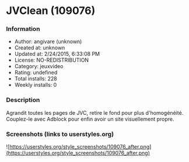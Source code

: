 # JVClean (109076)

### Information
- Author: angivare (unknown)
- Created at: unknown
- Updated at: 2/24/2015, 6:33:08 PM
- License: NO-REDISTRIBUTION
- Category: jeuxvideo
- Rating: undefined
- Total installs: 228
- Weekly installs: 0


### Description
Agrandit toutes les pages de JVC, retire le fond pour plus d'homogénéité.
Couplez-le avec Adblock pour enfin avoir un site visuellement propre.


### Screenshots (links to userstyles.org)
![https://userstyles.org/style_screenshots/109076_after.png](https://userstyles.org/style_screenshots/109076_after.png)


